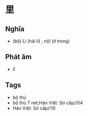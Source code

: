 # 里

## Nghĩa
* (bộ) Lí (hải lí) ; nội (ở trong)

## Phát âm
* lǐ

## Tags
* bộ thủ
* bộ thủ 7 nét;Hán Việt: Sơ cấp//04
* Hán Việt: Sơ cấp//10

<script>window.HANZI_FIELD='里';</script>

